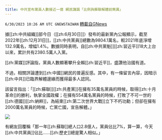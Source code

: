 ```yaml
---
title: 中共宣布黨員人數接近一億 網民譏諷「比例與蘇聯解體前無異」
---
```

`6/30/2023 10:26 AM UTC GNEWSTAIWAN` [轉載自GNews](https://gnews.org/articles/1426043)

據[[zh:中共組織]]部今日（[[zh:6月30日]]）發布的最新黨內公報顯示，截至2022年[[zh:12月31日]]，[[zh:中共黨員]]總數為9804.1萬名，較2021年底淨增132.9萬名，增幅1.4%。數據同時表明，自[[zh:中共黨魁]][[zh:習近平]]18大上台以來，累計共有2380.5萬人入黨。

[[zh:黨媒]]評論指，黨員人數顯著攀升全賴[[zh:習近平]]，盛讚他治國有道。

不過，相關評論遭到[[zh:中國]]網民的普遍反感。其中，有一條留言內容，因暗示[[zh:中共]]已臨界解體邊緣而獲得最多人認同。

該留言指出：「[[zh:蘇聯]][[zh:共產黨]]在擁有35萬名黨員的時候，取得[[zh:十月革命]]的勝利，執掌全國政權；在擁有554萬名黨員的時候，打敗了不可一世的[[zh:德國]][[zh:納粹]]，為結束[[zh:第二次世界大戰]]立下不朽功勳；但卻在擁有2000萬名黨員的時候，亡黨亡國，宣告解體。」


![](https://ipfs.gnews.org/ipfs/QmTE5QCJrGdTNTaXJEu21E495Gqv4WHapr2jgSjTffEP9n?filename=IMG_0028.jpeg)


有網友回覆稱「那一年[[zh:蘇聯]]總人口2.8億人，黨員佔比7%，算一算，今天[[zh:中共黨員]]佔比......[[zh:歷史]]總是驚人相似。」
